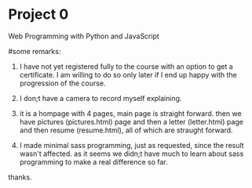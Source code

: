 # Project 0

Web Programming with Python and JavaScript


#some remarks:

1. I have not yet registered fully to the course with an option to get a certificate. 
I am willing to do so only later if I end up happy with the progression of the course. 


2. I don;t have a camera to record myself explaining. 

3. it is a hompage with 4 pages, main page is straight forward. 
then we have pictures (pictures.html) page and then a letter (letter.html) page 
and then resume (resume.html), all of which are straught forward.

4. I made minimal sass programming, just as requested, since the result wasn't affected.
as it seems we didn;t have much to learn about sass programming to make a real difference so far.


thanks. 
